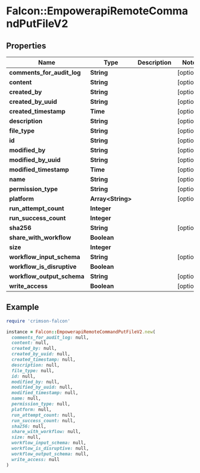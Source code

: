 # Falcon::EmpowerapiRemoteCommandPutFileV2

## Properties

| Name | Type | Description | Notes |
| ---- | ---- | ----------- | ----- |
| **comments_for_audit_log** | **String** |  | [optional] |
| **content** | **String** |  | [optional] |
| **created_by** | **String** |  | [optional] |
| **created_by_uuid** | **String** |  | [optional] |
| **created_timestamp** | **Time** |  | [optional] |
| **description** | **String** |  | [optional] |
| **file_type** | **String** |  | [optional] |
| **id** | **String** |  | [optional] |
| **modified_by** | **String** |  | [optional] |
| **modified_by_uuid** | **String** |  | [optional] |
| **modified_timestamp** | **Time** |  | [optional] |
| **name** | **String** |  | [optional] |
| **permission_type** | **String** |  | [optional] |
| **platform** | **Array&lt;String&gt;** |  | [optional] |
| **run_attempt_count** | **Integer** |  |  |
| **run_success_count** | **Integer** |  |  |
| **sha256** | **String** |  | [optional] |
| **share_with_workflow** | **Boolean** |  |  |
| **size** | **Integer** |  |  |
| **workflow_input_schema** | **String** |  | [optional] |
| **workflow_is_disruptive** | **Boolean** |  |  |
| **workflow_output_schema** | **String** |  | [optional] |
| **write_access** | **Boolean** |  | [optional] |

## Example

```ruby
require 'crimson-falcon'

instance = Falcon::EmpowerapiRemoteCommandPutFileV2.new(
  comments_for_audit_log: null,
  content: null,
  created_by: null,
  created_by_uuid: null,
  created_timestamp: null,
  description: null,
  file_type: null,
  id: null,
  modified_by: null,
  modified_by_uuid: null,
  modified_timestamp: null,
  name: null,
  permission_type: null,
  platform: null,
  run_attempt_count: null,
  run_success_count: null,
  sha256: null,
  share_with_workflow: null,
  size: null,
  workflow_input_schema: null,
  workflow_is_disruptive: null,
  workflow_output_schema: null,
  write_access: null
)
```

